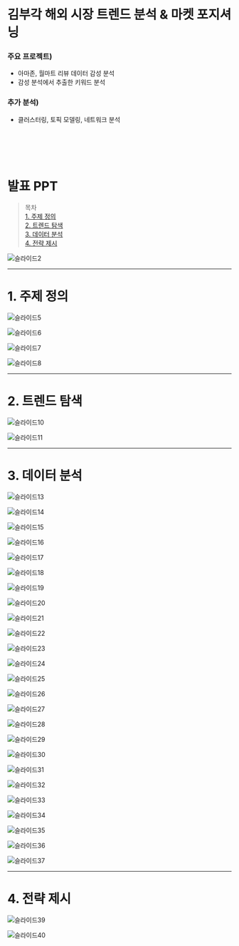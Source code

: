 # 김부각 해외 시장 트렌드 분석 & 마켓 포지셔닝


### 주요 프로젝트) 
- 아마존, 월마트 리뷰 데이터 감성 분석 
- 감성 분석에서 추출한 키워드 분석

### 추가 분석) 
- 클러스터링, 토픽 모델링, 네트워크 분석
   
<br></br>    
------------

# 발표 PPT


> 목차    
[1. 주제 정의](https://github.com/JH-debug/Data-Campus-Project#1-%EC%A3%BC%EC%A0%9C-%EC%A0%95%EC%9D%98)    
[2. 트렌드 탐색](https://github.com/JH-debug/Data-Campus-Project/blob/master/README.md#2-%ED%8A%B8%EB%A0%8C%EB%93%9C-%ED%83%90%EC%83%89)    
[3. 데이터 분석](https://github.com/JH-debug/Data-Campus-Project#3-%EB%8D%B0%EC%9D%B4%ED%84%B0-%EB%B6%84%EC%84%9D)    
[4. 전략 제시](https://github.com/JH-debug/Data-Campus-Project#4-%EC%A0%84%EB%9E%B5-%EC%A0%9C%EC%8B%9C)    


![슬라이드2](https://user-images.githubusercontent.com/56110972/103419776-de073c00-4bd7-11eb-8d57-8495e63092a2.PNG)


------------

# 1. 주제 정의

![슬라이드5](https://user-images.githubusercontent.com/56110972/103419784-e790a400-4bd7-11eb-8779-8b178668cd63.PNG)

![슬라이드6](https://user-images.githubusercontent.com/56110972/103419796-eeb7b200-4bd7-11eb-8dce-4b49190296d9.PNG)

![슬라이드7](https://user-images.githubusercontent.com/56110972/103419810-fb3c0a80-4bd7-11eb-8221-f4c743f14a96.PNG)

![슬라이드8](https://user-images.githubusercontent.com/56110972/103419829-07c06300-4bd8-11eb-96ad-1ae6159c1e28.PNG)

------------

# 2. 트렌드 탐색

![슬라이드10](https://user-images.githubusercontent.com/56110972/103419840-0e4eda80-4bd8-11eb-95c8-da54c64dd61d.PNG)

![슬라이드11](https://user-images.githubusercontent.com/56110972/103419843-10b13480-4bd8-11eb-907f-523440ebf3f7.PNG)

------------

# 3. 데이터 분석

![슬라이드13](https://user-images.githubusercontent.com/56110972/103419879-3f2f0f80-4bd8-11eb-9721-1b7496e2d2b0.PNG)

![슬라이드14](https://user-images.githubusercontent.com/56110972/103419886-46561d80-4bd8-11eb-96b0-707aeed46e32.PNG)

![슬라이드15](https://user-images.githubusercontent.com/56110972/103419890-4bb36800-4bd8-11eb-8e56-6428b1e0787f.PNG)

![슬라이드16](https://user-images.githubusercontent.com/56110972/103419896-5241df80-4bd8-11eb-8a73-780ce8e043aa.PNG)

![슬라이드17](https://user-images.githubusercontent.com/56110972/103419899-5968ed80-4bd8-11eb-94fd-69dd92eb53a9.PNG)

![슬라이드18](https://user-images.githubusercontent.com/56110972/103419904-608ffb80-4bd8-11eb-8c0a-3b8e73fe5a00.PNG)

![슬라이드19](https://user-images.githubusercontent.com/56110972/103419907-64238280-4bd8-11eb-98fb-dcc571a64913.PNG)

![슬라이드20](https://user-images.githubusercontent.com/56110972/103419912-67b70980-4bd8-11eb-99b3-855530d65847.PNG)

![슬라이드21](https://user-images.githubusercontent.com/56110972/103419915-6b4a9080-4bd8-11eb-85ea-42256fb7191f.PNG)

![슬라이드22](https://user-images.githubusercontent.com/56110972/103419923-6ede1780-4bd8-11eb-8fe8-2c9910784e9a.PNG)

![슬라이드23](https://user-images.githubusercontent.com/56110972/103419937-874e3200-4bd8-11eb-9346-4208372d3170.PNG)

![슬라이드24](https://user-images.githubusercontent.com/56110972/103419943-8d441300-4bd8-11eb-8546-d631059f6fc5.PNG)

![슬라이드25](https://user-images.githubusercontent.com/56110972/103419948-91703080-4bd8-11eb-8c34-7e81530c3a09.PNG)

![슬라이드26](https://user-images.githubusercontent.com/56110972/103419955-946b2100-4bd8-11eb-856f-657620c99e7b.PNG)

![슬라이드27](https://user-images.githubusercontent.com/56110972/103420015-c8464680-4bd8-11eb-8c21-1c8ce23af091.PNG)

![슬라이드28](https://user-images.githubusercontent.com/56110972/103420019-ca100a00-4bd8-11eb-9144-2a2fb5027780.PNG)

![슬라이드29](https://user-images.githubusercontent.com/56110972/103420021-caa8a080-4bd8-11eb-83d8-4b4226bc1a14.PNG)

![슬라이드30](https://user-images.githubusercontent.com/56110972/103420022-cb413700-4bd8-11eb-83ec-2e30c6b032de.PNG)

![슬라이드31](https://user-images.githubusercontent.com/56110972/103420025-cc726400-4bd8-11eb-9262-355019e98db7.PNG)

![슬라이드32](https://user-images.githubusercontent.com/56110972/103420027-cd0afa80-4bd8-11eb-852b-54c12d0be0b9.PNG)

![슬라이드33](https://user-images.githubusercontent.com/56110972/103420030-cda39100-4bd8-11eb-9f1a-e0e2db702553.PNG)

![슬라이드34](https://user-images.githubusercontent.com/56110972/103420033-ced4be00-4bd8-11eb-969c-4abb3d14d382.PNG)

![슬라이드35](https://user-images.githubusercontent.com/56110972/103420034-cf6d5480-4bd8-11eb-9011-49b130eb6810.PNG)

![슬라이드36](https://user-images.githubusercontent.com/56110972/103420035-d1371800-4bd8-11eb-9b03-5ca874141937.PNG)

![슬라이드37](https://user-images.githubusercontent.com/56110972/103420036-d1cfae80-4bd8-11eb-83be-8df026ee08a7.PNG)

------------

# 4. 전략 제시

![슬라이드39](https://user-images.githubusercontent.com/56110972/103420062-e90e9c00-4bd8-11eb-8fbc-ab3e4476777b.PNG)

![슬라이드40](https://user-images.githubusercontent.com/56110972/103420061-e744d880-4bd8-11eb-8909-b25e5b046a48.PNG)



